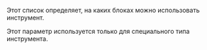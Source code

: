 Этот список определяет, на каких блоках можно использовать инструмент. 

Этот параметр используется только для специального типа инструмента.
